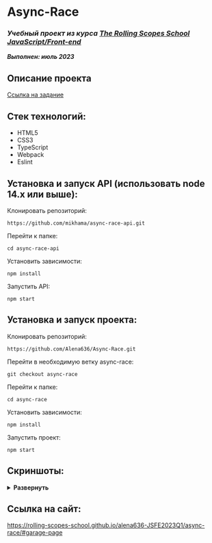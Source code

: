 # Async-Race

### ***Учебный проект из курса [The Rolling Scopes School  JavaScript/Front-end](https://rs.school/js/)***  
***Выполнен:  июль 2023*** 

## Описание проекта  
[Ссылка на задание](https://github.com/rolling-scopes-school/tasks/blob/master/tasks/async-race.md)

## Стек технологий:
- HTML5
- CSS3
- TypeScript
- Webpack
- Eslint

## Установка и запуск API (использовать node 14.x или выше):
Клонировать репозиторий:

    https://github.com/mikhama/async-race-api.git

Перейти к папке:

    cd async-race-api

Установить зависимости:

    npm install

Запустить API:

    npm start 

## Установка и запуск проекта:

Клонировать репозиторий:

    https://github.com/Alena636/Async-Race.git

Перейти в необходимую ветку async-race:

    git checkout async-race

Перейти к папке:

    cd async-race

Установить зависимости:

    npm install

Запустить проект:

    npm start

## Скриншоты:
<details><summary><b>Развернуть</b></summary>
  
![asyncRace-garage](https://github.com/Alena636/Async-Race/assets/119847558/3b878888-f92a-4e56-a88f-64f1a6d9d258)
  
![asyncRace-winners](https://github.com/Alena636/Async-Race/assets/119847558/ff537895-25a3-46be-9e0a-0f77754fe18a)

</details>

## Ссылка на сайт:
https://rolling-scopes-school.github.io/alena636-JSFE2023Q1/async-race/#garage-page
